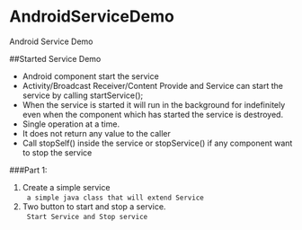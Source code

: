 # AndroidServiceDemo
Android Service Demo


##Started Service Demo

* Android component start the service
* Activity/Broadcast Receiver/Content Provide and Service can start the service by calling startService();
* When the service is started it will run in the background for indefinitely even when the component which has started the service is destroyed.
* Single operation at a time.
* It does not return any value to the caller 
* Call stopSelf() inside the service or stopService() if any component want to stop the service 


###Part 1:
1. Create a simple service <br/>
``` a simple java class that will extend Service```
2. Two button to start and stop a service.<br/>
``` Start Service and Stop service```
